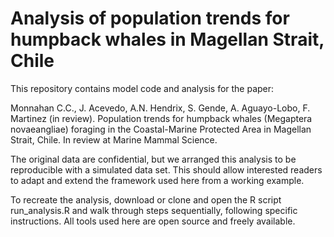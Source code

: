 # Analysis of population trends for humpback whales in Magellan Strait, Chile

This repository contains model code and analysis for the paper:

Monnahan C.C., J. Acevedo, A.N. Hendrix, S. Gende, A. Aguayo-Lobo,
F. Martinez (in review). Population trends for humpback whales (Megaptera
novaeangliae) foraging in the Coastal-Marine Protected Area in Magellan
Strait, Chile. In review at Marine Mammal Science.

The original data are confidential, but we arranged this analysis to be
reproducible with a simulated data set. This should allow interested
readers to adapt and extend the framework used here from a working example.

To recreate the analysis, download or clone and open the R script
run_analysis.R and walk through steps sequentially, following specific
instructions. All tools used here are open source and freely available.

